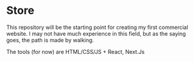 # Store

This repository will be the starting point for creating my first commercial website. I may not have much experience in this field, but as the saying goes, the path is made by walking. 

The tools (for now) are HTML/CSS/JS + React, Next.Js
